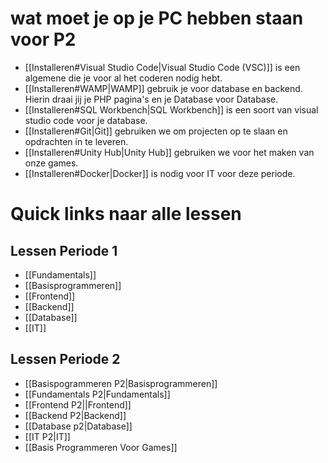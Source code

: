 # wat moet je op je PC hebben staan voor P2
- [[Installeren#Visual Studio Code|Visual Studio Code (VSC)]] is een algemene die je voor al het coderen nodig hebt.
- [[Installeren#WAMP|WAMP]] gebruik je voor database en backend. Hierin draai jij je PHP pagina's en je Database voor Database.
- [[Installeren#SQL Workbench|SQL Workbench]] is een soort van visual studio code voor je database. 
- [[Installeren#Git|Git]] gebruiken we om projecten op te slaan en opdrachten in te leveren.
- [[Installeren#Unity Hub|Unity Hub]] gebruiken we voor het maken van onze games. 
- [[Installeren#Docker|Docker]] is nodig voor IT voor deze periode.


# Quick links naar alle lessen
## Lessen Periode 1
- [[Fundamentals]]
- [[Basisprogrammeren]]
- [[Frontend]]
- [[Backend]]
- [[Database]]
- [[IT]]

## Lessen Periode 2
- [[Basispogrammeren P2|Basisprogrammeren]]
- [[Fundamentals P2|Fundamentals]]
- [[Frontend P2||Frontend]]
- [[Backend P2|Backend]]
- [[Database p2|Database]]
- [[IT P2|IT]]
- [[Basis Programmeren Voor Games]]